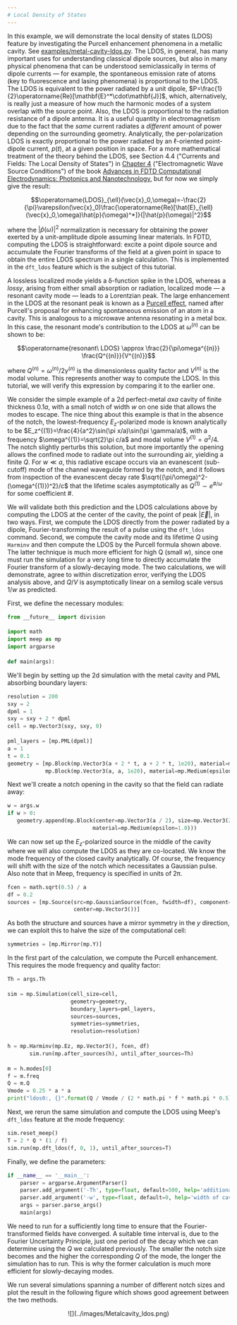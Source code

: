 ```yaml
---
# Local Density of States
---
```


In this example, we will demonstrate the local density of states (LDOS) feature by investigating the Purcell enhancement phenomena in a metallic cavity. See [examples/metal-cavity-ldos.py](https://github.com/stevengj/meep/blob/master/python/examples/metal-cavity-ldos.py). The LDOS, in general, has many important uses for understanding classical dipole sources, but also in many physical phenomena that can be understood semiclassically in terms of dipole currents &mdash; for example, the spontaneous emission rate of atoms (key to fluorescence and lasing phenomena) is proportional to the LDOS. The LDOS is equivalent to the power radiated by a unit dipole, $P=\frac{1}{2}\operatorname{Re}[\mathbf{E}^*\cdot\mathbf{J}]$, which, alternatively, is really just a measure of how much the harmonic modes of a system overlap with the source point. Also, the LDOS is proportional to the radiation resistance of a dipole antenna. It is a useful quantity in electromagnetism due to the fact that the <i>same</i> current radiates a <i>different</i> amount of power depending on the surrounding geometry. Analytically, the per-polarization LDOS is exactly proportional to the power radiated by an $\ell$-oriented point-dipole current, $p(t)$, at a given position in space. For a more mathematical treatment of the theory behind the LDOS, see Section 4.4 ("Currents and Fields: The Local Density of States") in [Chapter 4](http://arxiv.org/abs/arXiv:1301.5366) ("Electromagnetic Wave Source Conditions") of the book [Advances in FDTD Computational Electrodynamics: Photonics and Nanotechnology](https://www.amazon.com/Advances-FDTD-Computational-Electrodynamics-Nanotechnology/dp/1608071707), but for now we simply give the result:

$$\operatorname{LDOS}_{\ell}(\vec{x}_0,\omega)=-\frac{2}{\pi}\varepsilon(\vec{x}_0)\frac{\operatorname{Re}[\hat{E}_{\ell}(\vec{x}_0,\omega)\hat{p}(\omega)^*]}{|\hat{p}(\omega)|^2}$$

where the $|\hat{p}(\omega)|^2$ normalization is necessary for obtaining the power exerted by a unit-amplitude dipole assuming linear materials. In FDTD, computing the LDOS is straightforward: excite a point dipole source and accumulate the Fourier transforms of the field at a given point in space to obtain the entire LDOS spectrum in a single calculation. This is implemented in the `dft_ldos` feature which is the subject of this tutorial.

A lossless localized mode yields a δ-function spike in the LDOS, whereas a <i>lossy</i>, arising from either small absorption or radiation, localized mode &mdash; a resonant cavity mode &mdash; leads to a Lorentzian peak. The large enhancement in the LDOS at the resonant peak is known as a [Purcell effect](https://en.wikipedia.org/wiki/Purcell_effect), named after Purcell's proposal for enhancing spontaneous emission of an atom in a cavity. This is analogous to a microwave antenna resonating in a metal box. In this case, the resonant mode's contribution to the LDOS at $\omega^{(n)}$ can be shown to be:

$$\operatorname{resonant\ LDOS} \approx \frac{2}{\pi\omega^{(n)}} \frac{Q^{(n)}}{V^{(n)}}$$

where $Q^{(n)}=\omega^{(n)}/2\gamma^{(n)}$ is the dimensionless quality factor and $V^{(n)}$ is the modal volume. This represents another way to compute the LDOS. In this tutorial, we will verify this expression by comparing it to the earlier one.

We consider the simple example of a 2d perfect-metal $a$x$a$ cavity of finite thickness 0.1$a$, with a small notch of width $w$ on one side that allows the modes to escape. The nice thing about this example is that in the absence of the notch, the lowest-frequency $E_z$-polarized mode is known analytically to be $E_z^{(1)}=\frac{4}{a^2}\sin(\pi x/a)\sin(\pi \gamma/a)$, with a frequency $\omega^{(1)}=\sqrt{2}\pi c/a$ and modal volume $V^{(1)}=a^2/4$. The notch slightly perturbs this solution, but more importantly the opening allows the confined mode to radiate out into the surrounding air, yielding a finite $Q$. For $w \ll a$, this radiative escape occurs via an evanescent (sub-cutoff) mode of the channel waveguide formed by the notch, and it follows from inspection of the evanescent decay rate $\sqrt{(\pi/\omega)^2-(\omega^{(1)})^2}/c$ that the lifetime scales asymptotically as $Q^{(1)} \sim e^{\#/\omega}$ for some coefficient \#.

We will validate both this prediction and the LDOS calculations above by computing the LDOS at the center of the cavity, the point of peak $|\vec{E}|$, in two ways. First, we compute the LDOS directly from the power radiated by a dipole, Fourier-transforming the result of a pulse using the `dft_ldos` command. Second, we compute the cavity mode and its lifetime $Q$ using `Harminv` and then compute the LDOS by the Purcell formula shown above. The latter technique is much more efficient for high Q (small $w$), since one must run the simulation for a very long time to directly accumulate the Fourier transform of a slowly-decaying mode. The two calculations, we will demonstrate, agree to within discretization error, verifying the LDOS analysis above, and $Q/V$ is asymptotically linear on a semilog scale versus $1/w$ as predicted.

First, we define the necessary modules:

```py
from __future__ import division

import math
import meep as mp
import argparse

def main(args):
```

We'll begin by setting up the 2d simulation with the metal cavity and PML absorbing boundary layers:

```py
resolution = 200
sxy = 2
dpml = 1
sxy = sxy + 2 * dpml
cell = mp.Vector3(sxy, sxy, 0)

pml_layers = [mp.PML(dpml)]
a = 1
t = 0.1
geometry = [mp.Block(mp.Vector3(a + 2 * t, a + 2 * t, 1e20), material=mp.Medium(epsilon=-1e20)),
            mp.Block(mp.Vector3(a, a, 1e20), material=mp.Medium(epsilon=1.0))]
```

Next we'll create a notch opening in the cavity so that the field can radiate away:

```py
w = args.w
if w > 0:
   geometry.append(mp.Block(center=mp.Vector3(a / 2), size=mp.Vector3(2 * t, w, 1e20),
                           material=mp.Medium(epsilon=1.0)))
```

We can now set up the $E_z$-polarized source in the middle of the cavity where we will also compute the LDOS as they are co-located. We know the mode frequency of the closed cavity analytically. Of course, the frequency will shift with the size of the notch which necessitates a Gaussian pulse. Also note that in Meep, frequency is specified in units of 2π.

```py
fcen = math.sqrt(0.5) / a
df = 0.2
sources = [mp.Source(src=mp.GaussianSource(fcen, fwidth=df), component=mp.Ez,
                     center=mp.Vector3())]
```

As both the structure and sources have a mirror symmetry in the $y$ direction, we can exploit this to halve the size of the computational cell:

```py
symmetries = [mp.Mirror(mp.Y)]
```

In the first part of the calculation, we compute the Purcell enhancement. This requires the mode frequency and quality factor:

```py
Th = args.Th

sim = mp.Simulation(cell_size=cell,
                    geometry=geometry,
                    boundary_layers=pml_layers,
                    sources=sources,
                    symmetries=symmetries,
                    resolution=resolution)

h = mp.Harminv(mp.Ez, mp.Vector3(), fcen, df)
       sim.run(mp.after_sources(h), until_after_sources=Th)

m = h.modes[0]
f = m.freq
Q = m.Q
Vmode = 0.25 * a * a
print("ldos0:, {}".format(Q / Vmode / (2 * math.pi * f * math.pi * 0.5)))
```

Next, we rerun the same simulation and compute the LDOS using Meep's `dft_ldos` feature at the mode frequency:

```py
sim.reset_meep()
T = 2 * Q * (1 / f)
sim.run(mp.dft_ldos(f, 0, 1), until_after_sources=T)
```

Finally, we define the parameters:
```py
if __name__ == '__main__':
    parser = argparse.ArgumentParser()
    parser.add_argument('-Th', type=float, default=500, help='additional time after source has turned off to accumulate Harminv data')
    parser.add_argument('-w', type=float, default=0, help='width of cavity opening')
    args = parser.parse_args()
    main(args)
```

We need to run for a sufficiently long time to ensure that the Fourier-transformed fields have converged. A suitable time interval is, due to the Fourier Uncertainty Principle, just one period of the decay which we can determine using the $Q$ we calculated previously. The smaller the notch size becomes and the higher the corresponding $Q$ of the mode, the longer the simulation has to run. This is why the former calculation is much more efficient for slowly-decaying modes.

We run several simulations spanning a number of different notch sizes and plot the result in the following figure which shows good agreement between the two methods.

<center>
![](../images/Metalcavity_ldos.png)
